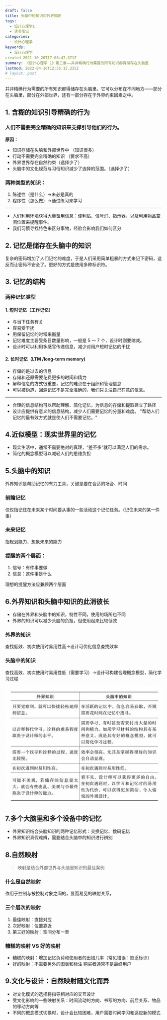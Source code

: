 ```yaml
---
draft: false
title: 头脑中的知识和外界知识
tags:
  - 设计心理学1
  - 读书笔记
categories:
  - 设计心理学
keywords:
  - 设计心理学
created 2021-10-20T17:08:47.371Z
summary: 《设计心理学 1》第三章——并非精确行为需要的所有知识都得储存在头脑里
lastmod: 2022-04-16T12:55:13.235Z
# layout: post
---
```


并非精确行为需要的所有知识都得储存在头脑里。它可以分布在不同地方——部分在头脑里，部分在外部世界，还有一部分存在于外界约束因素之中。

## 1. 含糊的知识引导精确的行为

### 人们不需要完全精确的知识来支撑引导他们的行为。

**原因：**

- 知识存储在头脑和外部世界中 （知识很多）
- 行动不需要完全精确的知识 （要求不高）
- 外界世界存在自然约束（选择少了）
- 头脑中的文化规范与习俗知识减少了选择的范围。（选择少了）

### 两种类型的知识：

1. 陈述性（是什么）->未必是真的
2. 程序性（怎么做）->通过练习来学习

---

- 人们利用环境获得大量备用信息：便利贴、信号灯、指示器，以及利用物品空间位置来提醒事件。
- 我们习惯寻找特色来区分事物，经验会影响我们如何区分

## 2. 记忆是储存在头脑中的知识

复杂的密码增加了人们记忆的难度，于是人们采用简单粗暴的方式来记下密码，这反而让密码不安全了。更好的方式是使用多种标识符。

## 3. 记忆的结构

### 两种记忆类型

#### 1. 短时记忆（工作记忆）

- 与当下任务有关
- 容易受干扰
- 用保留记忆的时常来衡量
- 记忆难度主要受条目数量影响，一般是 5 ～ 7 个，设计时则要缩减。
- 设计时可以利用多感官传递信息，减少对用户短时记忆的干扰

#### 2. 长时记忆（LTM /long-term memory)

- 存储的是过去的信息
- 存储和还原需要花费更多的时间和精力
- 解释信息的方式很重要，记忆的难点在于组织和管理信息
- 可以被伪造，回溯记忆不是完全准确的，我们只关注自己在意的信息。

---

- 合理的信息结构可以帮助理解、简化记忆，为信息的存储和提取建立了路径
- 设计应提供有意义的信息结构，减少人们需要记忆的分量和难度。
  "帮助人们记忆的最有效方式就是使人们不需要记忆。"

## 4.近似模型：现实世界里的记忆

- 现实生活中，通常不需要绝对的真理，“差不多“就可以满足人们的需求。
- 简化的概念模型可以减轻人们的思维负担

## 5.头脑中的知识

外界知识是帮助记忆的有力工具，关键是要在合适的场合、时间

### 前瞻记忆

仅仅指记住在未来某个时间要从事的一些活动这个记忆任务。（记住未来的某一件事）

### 未来记忆

指规划能力，想象未来的能力

### 提醒的两个层面：

1. 信号：有件事要做
2. 信息：这件事是什么

理想的提醒方法应兼顾两个层面

## 6.外界知识和头脑中知识的此消彼长

- 存储在外界和头脑中的知识，特性不同，使用的场所也不同
- 外界的知识可以减少头脑的负担，但使用起来比较低效

### 外界的知识

查找低效、初次使用时易用性高->设计可优化信息查找效率

### 头脑中的知识

查找高效、初次使用时易用性低（需要学习）->设计可构建合理概念模型，简化学习过程

![](https://raw.githubusercontent.com/norevi/image/main/img202110202356370.png)

## 7.多个大脑里和多个设备中的记忆

- 外界知识结合头脑知识的两种记忆形式：交换记忆、数码记忆
- 外界知识真假难辨，需要结合头脑中的知识进行辨别

## 8.自然映射

> 映射是结合外部世界与头脑里知识的最佳案例

### 什么是自然映射

作用于控制与被控制对象之间的，显而易见的映射关系，

### 三个层次的映射

1. 最佳映射：直接对应
2. 次好映射：位置靠近
3. 第三好的映射：空间分布一至

### 糟糕的映射 VS 好的映射

- 糟糕的映射：增加记忆负荷和使用者的出错几率（常见错误：缺乏标识）
- 好的映射：不需要另外的图表和标注
  购买者通常不是最终用户

## 9.文化与设计：自然映射随文化而异

- 对文化模式的选择将指导相对应的交互设计
- 受文化影响的一些映射关系：时间流动的方向、书写的方向、前后关系、物品的移动方向等
- 不同的概念模式切换时，设计会比较困难，用户需要时间学习和适应新的模式
